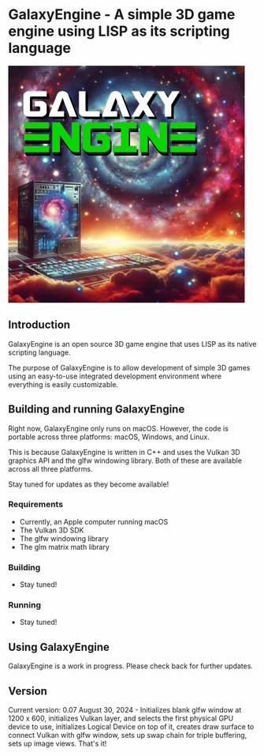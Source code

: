 # GalaxyEngine - A simple 3D game engine using LISP as its scripting language

![image](galaxy-engine-logo.jpg)

## Introduction

GalaxyEngine is an open source 3D game engine that uses LISP as its native scripting language.

The purpose of GalaxyEngine is to allow development of simple 3D games using an easy-to-use integrated development environment where everything is easily customizable.

## Building and running GalaxyEngine

Right now, GalaxyEngine only runs on macOS. However, the code is portable across three platforms: macOS, Windows, and Linux.

This is because GalaxyEngine is written in C++ and uses the Vulkan 3D graphics API and the glfw windowing library. Both of these are available across all three platforms.

Stay tuned for updates as they become available!

### Requirements

* Currently, an Apple computer running macOS
* The Vulkan 3D SDK
* The glfw windowing library
* The glm matrix math library

### Building

* Stay tuned!

### Running

* Stay tuned!

## Using GalaxyEngine

GalaxyEngine is a work in progress. Please check back for further updates.

## Version

Current version: 0.07 August 30, 2024 - Initializes blank glfw window at 1200 x 600, initializes Vulkan layer, and selects the first physical GPU device to use, initializes Logical Device on top of it, creates draw surface to connect Vulkan with glfw window, sets up swap chain for triple buffering, sets up image views. That's it!


